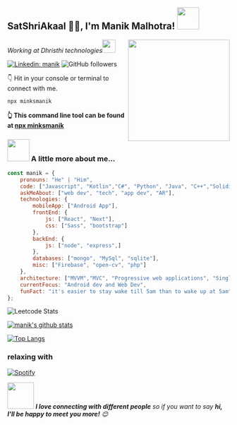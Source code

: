 <h2>SatShriAkaal 🙏🏻, I'm Manik Malhotra! <img src="https://media.giphy.com/media/12oufCB0MyZ1Go/giphy.gif" width="50"></h2>
<img align='right' src="https://media.giphy.com/media/M9gbBd9nbDrOTu1Mqx/giphy.gif" width="230">
<p><em>Working at Dhristhi technologies<img src="https://media.giphy.com/media/WUlplcMpOCEmTGBtBW/giphy.gif" width="30"> 
</em></p>

[![Linkedin: manik](https://img.shields.io/badge/-manik-blue?style=flat-square&logo=Linkedin&logoColor=white&link=https://www.linkedin.com/in/manik-malhotra-029a22193/)](https://www.linkedin.com/in/manik-malhotra-029a22193/)
![GitHub followers](https://img.shields.io/github/followers/manikmmalhotra?label=Follow&style=social)


👇 Hit in your console or terminal to connect with me.

```bash
npx minksmanik
```
**👆 This command line tool can be found at [npx minksmanik](https://github.com/manikmmalhotra/npx-card)**

### <img src="https://media.giphy.com/media/VgCDAzcKvsR6OM0uWg/giphy.gif" width="50"> A little more about me...  

```javascript
const manik = {
    pronouns: "He" | "Him",
    code: ["Javascript", "Kotlin","C#", "Python", "Java", "C++","Solidity"],
    askMeAbout: ["web dev", "tech", "app dev", "AR"],
    technologies: {
        mobileApp: ["Android App"],
        frontEnd: {
            js: ["React", "Next"],
            css: ["Sass", "bootstrap"]
        },
        backEnd: {
            js: ["node", "express",]
        },
        databases: ["mongo", "MySql", "sqlite"],
        misc: ["Firebase", "open-cv", "php"]
    },
    architecture: ["MVVM","MVC", "Progressive web applications", "Single page applications"],
    currentFocus: "Android dev and Web Dev",
    funFact: "it's easier to stay wake till 5am than to wake up at 5am"
};
```

![Leetcode Stats](https://leetcode.card.workers.dev/?username=manniikk&theme=unicorn)

[![manik's github stats](https://github-readme-stats.vercel.app/api?username=manikmmalhotra)](https://github.com/manikmmalhotra)

[![Top Langs](https://github-readme-stats.vercel.app/api/top-langs/?username=manikmmalhotra&layout=compact)](https://github.com/manikmmalhotra)

### relaxing with
[![Spotify](https://spotify-live.vercel.app/api/spotify)](https://open.spotify.com/user/31sge3i6xgo2iepb7xigqwu7qgou?si=lgKg8T8PTdymhmRXJXip4w)

<img src="https://media.giphy.com/media/LnQjpWaON8nhr21vNW/giphy.gif" width="60"> <em><b>I love connecting with different people</b> so if you want to say <b>hi, I'll be happy to meet you more!</b> 😊</em>

